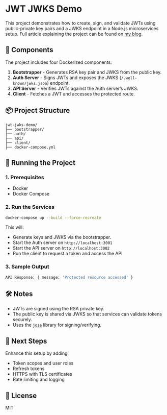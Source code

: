 # JWT JWKS Demo

This project demonstrates how to create, sign, and validate JWTs using public-private key pairs and a JWKS endpoint in a Node.js microservices setup. Full article explaining the project can be found on [my blog](http://villyg.com/posts/OAuth-client-credentials-with-certificate-in-NodeJS). 

## 🧩 Components

The project includes four Dockerized components:

1. **Bootstrapper** - Generates RSA key pair and JWKS from the public key.
2. **Auth Server** - Signs JWTs and exposes the JWKS (`/.well-known/jwks.json`) endpoint.
3. **API Server** - Verifies JWTs against the Auth server’s JWKS.
4. **Client** - Fetches a JWT and accesses the protected route.

## 📦 Project Structure

```
jwt-jwks-demo/
├── bootstrapper/
├── auth/
├── api/
├── client/
├── docker-compose.yml
```

## 🚀 Running the Project

### 1. Prerequisites

- Docker
- Docker Compose

### 2. Run the Services

```bash
docker-compose up --build --force-recreate
```

This will:

- Generate keys and JWKS via the bootstrapper.
- Start the Auth server on `http://localhost:3001`
- Start the API server on `http://localhost:3002`
- Run the client to request a token and access the API

### 3. Sample Output

```bash
API Response: { message: 'Protected resource accessed' }
```

## 🛠️ Notes

- JWTs are signed using the RSA private key.
- The public key is shared via JWKS so that services can validate tokens securely.
- Uses the [`jose`](https://github.com/panva/jose) library for signing/verifying.

## 🧪 Next Steps

Enhance this setup by adding:

- Token scopes and user roles
- Refresh tokens
- HTTPS with TLS certificates
- Rate limiting and logging

## 📜 License

MIT
